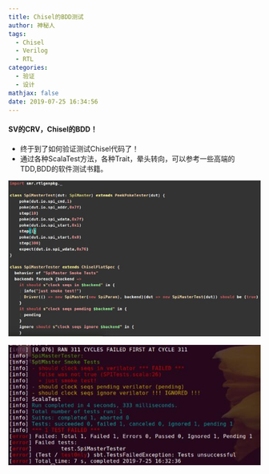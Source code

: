 ```yaml
---
title: Chisel的BDD测试
author: 神秘人
tags:
  - Chisel
  - Verilog
  - RTL
categories:
  - 验证
  - 设计
mathjax: false
date: 2019-07-25 16:34:56
---
```


#### SV的CRV，Chisel的BDD！
+ 终于到了如何验证测试Chisel代码了！
+ 通过各种ScalaTest方法，各种Trait，晕头转向，可以参考一些高端的TDD,BDD的软件测试书籍。

![BDD1](Chisel的BDD测试/bdd1.jpg)


![BDD2](Chisel的BDD测试/bdd2.jpg)